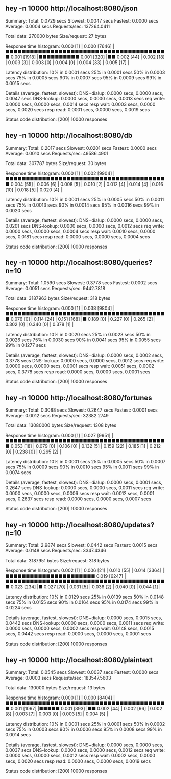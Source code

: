 ##  hey -n 10000 http://localhost:8080/json

Summary:
  Total:	0.0729 secs
  Slowest:	0.0047 secs
  Fastest:	0.0000 secs
  Average:	0.0004 secs
  Requests/sec:	137264.0411
  
  Total data:	270000 bytes
  Size/request:	27 bytes

Response time histogram:
  0.000 [1]	|
  0.000 [7646]	|■■■■■■■■■■■■■■■■■■■■■■■■■■■■■■■■■■■■■■■■
  0.001 [1918]	|■■■■■■■■■■
  0.001 [320]	|■■
  0.002 [44]	|
  0.002 [18]	|
  0.003 [3]	|
  0.003 [0]	|
  0.004 [0]	|
  0.004 [33]	|
  0.005 [17]	|


Latency distribution:
  10% in 0.0001 secs
  25% in 0.0001 secs
  50% in 0.0003 secs
  75% in 0.0005 secs
  90% in 0.0007 secs
  95% in 0.0009 secs
  99% in 0.0015 secs

Details (average, fastest, slowest):
  DNS+dialup:	0.0000 secs, 0.0000 secs, 0.0047 secs
  DNS-lookup:	0.0000 secs, 0.0000 secs, 0.0013 secs
  req write:	0.0000 secs, 0.0000 secs, 0.0014 secs
  resp wait:	0.0003 secs, 0.0000 secs, 0.0020 secs
  resp read:	0.0001 secs, 0.0000 secs, 0.0019 secs

Status code distribution:
  [200]	10000 responses



##  hey -n 10000 http://localhost:8080/db

Summary:
  Total:	0.2017 secs
  Slowest:	0.0201 secs
  Fastest:	0.0000 secs
  Average:	0.0010 secs
  Requests/sec:	49586.4901
  
  Total data:	307787 bytes
  Size/request:	30 bytes

Response time histogram:
  0.000 [1]	|
  0.002 [9904]	|■■■■■■■■■■■■■■■■■■■■■■■■■■■■■■■■■■■■■■■■
  0.004 [55]	|
  0.006 [6]	|
  0.008 [5]	|
  0.010 [2]	|
  0.012 [4]	|
  0.014 [4]	|
  0.016 [10]	|
  0.018 [5]	|
  0.020 [4]	|


Latency distribution:
  10% in 0.0001 secs
  25% in 0.0005 secs
  50% in 0.0011 secs
  75% in 0.0013 secs
  90% in 0.0014 secs
  95% in 0.0016 secs
  99% in 0.0020 secs

Details (average, fastest, slowest):
  DNS+dialup:	0.0000 secs, 0.0000 secs, 0.0201 secs
  DNS-lookup:	0.0000 secs, 0.0000 secs, 0.0012 secs
  req write:	0.0000 secs, 0.0000 secs, 0.0004 secs
  resp wait:	0.0010 secs, 0.0000 secs, 0.0181 secs
  resp read:	0.0000 secs, 0.0000 secs, 0.0004 secs

Status code distribution:
  [200]	10000 responses



##  hey -n 10000 http://localhost:8080/queries?n=10

Summary:
  Total:	1.0590 secs
  Slowest:	0.3778 secs
  Fastest:	0.0002 secs
  Average:	0.0051 secs
  Requests/sec:	9442.7818
  
  Total data:	3187963 bytes
  Size/request:	318 bytes

Response time histogram:
  0.000 [1]	|
  0.038 [9804]	|■■■■■■■■■■■■■■■■■■■■■■■■■■■■■■■■■■■■■■■■
  0.076 [0]	|
  0.114 [24]	|
  0.151 [168]	|■
  0.189 [0]	|
  0.227 [0]	|
  0.265 [2]	|
  0.302 [0]	|
  0.340 [0]	|
  0.378 [1]	|


Latency distribution:
  10% in 0.0020 secs
  25% in 0.0023 secs
  50% in 0.0026 secs
  75% in 0.0030 secs
  90% in 0.0041 secs
  95% in 0.0055 secs
  99% in 0.1277 secs

Details (average, fastest, slowest):
  DNS+dialup:	0.0000 secs, 0.0002 secs, 0.3778 secs
  DNS-lookup:	0.0000 secs, 0.0000 secs, 0.0012 secs
  req write:	0.0000 secs, 0.0000 secs, 0.0001 secs
  resp wait:	0.0051 secs, 0.0002 secs, 0.3778 secs
  resp read:	0.0000 secs, 0.0000 secs, 0.0001 secs

Status code distribution:
  [200]	10000 responses



##  hey -n 10000 http://localhost:8080/fortunes

Summary:
  Total:	0.3088 secs
  Slowest:	0.2647 secs
  Fastest:	0.0001 secs
  Average:	0.0012 secs
  Requests/sec:	32382.2749
  
  Total data:	13080000 bytes
  Size/request:	1308 bytes

Response time histogram:
  0.000 [1]	|
  0.027 [9951]	|■■■■■■■■■■■■■■■■■■■■■■■■■■■■■■■■■■■■■■■■
  0.053 [18]	|
  0.079 [0]	|
  0.106 [0]	|
  0.132 [5]	|
  0.159 [22]	|
  0.185 [1]	|
  0.212 [0]	|
  0.238 [0]	|
  0.265 [2]	|


Latency distribution:
  10% in 0.0001 secs
  25% in 0.0005 secs
  50% in 0.0007 secs
  75% in 0.0009 secs
  90% in 0.0010 secs
  95% in 0.0011 secs
  99% in 0.0074 secs

Details (average, fastest, slowest):
  DNS+dialup:	0.0000 secs, 0.0001 secs, 0.2647 secs
  DNS-lookup:	0.0000 secs, 0.0000 secs, 0.0011 secs
  req write:	0.0000 secs, 0.0000 secs, 0.0006 secs
  resp wait:	0.0012 secs, 0.0001 secs, 0.2637 secs
  resp read:	0.0000 secs, 0.0000 secs, 0.0007 secs

Status code distribution:
  [200]	10000 responses



##  hey -n 10000 http://localhost:8080/updates?n=10

Summary:
  Total:	2.9874 secs
  Slowest:	0.0442 secs
  Fastest:	0.0015 secs
  Average:	0.0148 secs
  Requests/sec:	3347.4346
  
  Total data:	3187951 bytes
  Size/request:	318 bytes

Response time histogram:
  0.002 [1]	|
  0.006 [21]	|
  0.010 [55]	|
  0.014 [3364]	|■■■■■■■■■■■■■■■■■■■■■■
  0.019 [6247]	|■■■■■■■■■■■■■■■■■■■■■■■■■■■■■■■■■■■■■■■■
  0.023 [234]	|■
  0.027 [70]	|
  0.031 [5]	|
  0.036 [2]	|
  0.040 [0]	|
  0.044 [1]	|


Latency distribution:
  10% in 0.0129 secs
  25% in 0.0139 secs
  50% in 0.0148 secs
  75% in 0.0155 secs
  90% in 0.0164 secs
  95% in 0.0174 secs
  99% in 0.0224 secs

Details (average, fastest, slowest):
  DNS+dialup:	0.0000 secs, 0.0015 secs, 0.0442 secs
  DNS-lookup:	0.0000 secs, 0.0000 secs, 0.0011 secs
  req write:	0.0000 secs, 0.0000 secs, 0.0002 secs
  resp wait:	0.0148 secs, 0.0015 secs, 0.0442 secs
  resp read:	0.0000 secs, 0.0000 secs, 0.0001 secs

Status code distribution:
  [200]	10000 responses



##  hey -n 10000 http://localhost:8080/plaintext

Summary:
  Total:	0.0545 secs
  Slowest:	0.0037 secs
  Fastest:	0.0000 secs
  Average:	0.0003 secs
  Requests/sec:	183547.5603
  
  Total data:	130000 bytes
  Size/request:	13 bytes

Response time histogram:
  0.000 [1]	|
  0.000 [8404]	|■■■■■■■■■■■■■■■■■■■■■■■■■■■■■■■■■■■■■■■■
  0.001 [1067]	|■■■■■
  0.001 [393]	|■■
  0.002 [44]	|
  0.002 [66]	|
  0.002 [8]	|
  0.003 [7]	|
  0.003 [0]	|
  0.003 [5]	|
  0.004 [5]	|


Latency distribution:
  10% in 0.0001 secs
  25% in 0.0001 secs
  50% in 0.0002 secs
  75% in 0.0003 secs
  90% in 0.0006 secs
  95% in 0.0008 secs
  99% in 0.0014 secs

Details (average, fastest, slowest):
  DNS+dialup:	0.0000 secs, 0.0000 secs, 0.0037 secs
  DNS-lookup:	0.0000 secs, 0.0000 secs, 0.0012 secs
  req write:	0.0000 secs, 0.0000 secs, 0.0012 secs
  resp wait:	0.0002 secs, 0.0000 secs, 0.0020 secs
  resp read:	0.0000 secs, 0.0000 secs, 0.0019 secs

Status code distribution:
  [200]	10000 responses



